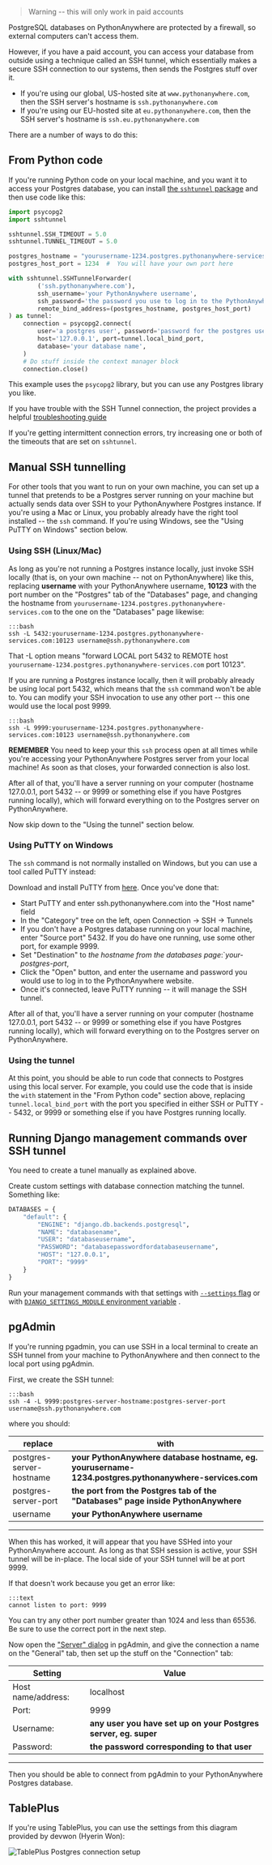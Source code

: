 <!--
.. title: Accessing your PostgreSQL database from outside PythonAnywhere
.. slug: AccessingPostgresFromOutsidePythonAnywhere
.. date: 2017-05-12 19:09 UTC+01:00
.. tags:
.. category:
.. link:
.. description:
.. type: text
-->

> Warning -- this will only work in paid accounts

PostgreSQL databases on PythonAnywhere are protected by a firewall, so external
computers can't access them.

However, if you have a paid account, you can access your database
from outside using a technique called an SSH tunnel, which essentially makes
a secure SSH connection to our systems, then sends the Postgres stuff over it.

* If you're using our global, US-hosted site at `www.pythonanywhere.com`, then the
  SSH server's hostname is `ssh.pythonanywhere.com`
* If you're using our EU-hosted site at `eu.pythonanywhere.com`, then the
  SSH server's hostname is `ssh.eu.pythonanywhere.com`

There are a number of ways to do this:

## From Python code

If you're running Python code on your local machine, and you want it to access
your Postgres database, you can install [the `sshtunnel` package](https://pypi.python.org/pypi/sshtunnel)
and then use code like this:

```python
import psycopg2
import sshtunnel

sshtunnel.SSH_TIMEOUT = 5.0
sshtunnel.TUNNEL_TIMEOUT = 5.0

postgres_hostname = "yourusername-1234.postgres.pythonanywhere-services.com"  # You will have your own here
postgres_host_port = 1234  #  You will have your own port here 

with sshtunnel.SSHTunnelForwarder(
        ('ssh.pythonanywhere.com'),
        ssh_username='your PythonAnywhere username',
        ssh_password='the password you use to log in to the PythonAnywhere website',
        remote_bind_address=(postgres_hostname, postgres_host_port)
) as tunnel:
    connection = psycopg2.connect(
        user='a postgres user', password='password for the postgres user',
        host='127.0.0.1', port=tunnel.local_bind_port,
        database='your database name',
    )
    # Do stuff inside the context manager block
    connection.close()
```

This example uses the `psycopg2` library, but you can use any Postgres
library you like.

If you have trouble with the SSH Tunnel connection, the project provides a
helpful [troubleshooting guide](https://github.com/pahaz/sshtunnel/blob/master/Troubleshoot.rst)

If you're getting intermittent connection errors, try increasing one or both of
the timeouts that are set on `sshtunnel`.

## Manual SSH tunnelling

For other tools that you want to run on your own machine, you can set up a tunnel that pretends 
to be a Postgres server running on your machine but actually sends data over SSH to your PythonAnywhere
Postgres instance. If you're using a Mac or Linux, you probably already have the
right tool installed -- the `ssh` command. If you're using Windows, see the "Using PuTTY on Windows"
section below.

### Using SSH (Linux/Mac)

As long as you're not running a Postgres instance locally, just invoke SSH locally
(that is, on your own machine -- not on PythonAnywhere) like this, replacing
**username** with your PythonAnywhere username, **10123** with the port number
on the "Postgres" tab of the "Databases" page, and changing the hostname from
`yourusername-1234.postgres.pythonanywhere-services.com` to the one on the "Databases" page
likewise:

    :::bash
    ssh -L 5432:yourusername-1234.postgres.pythonanywhere-services.com:10123 username@ssh.pythonanywhere.com

That -L option means "forward LOCAL port 5432 to REMOTE host
`yourusername-1234.postgres.pythonanywhere-services.com` port 10123".

If you are running a Postgres instance locally, then it will probably already be using
local port 5432, which means that the `ssh` command won't be able to. You can modify your SSH invocation
to use any other port -- this one would use the local post 9999.

    :::bash
    ssh -L 9999:yourusername-1234.postgres.pythonanywhere-services.com:10123 username@ssh.pythonanywhere.com

**REMEMBER** You need to keep your this `ssh` process open at all times while
you're accessing your PythonAnywhere Postgres server from your local machine! As
soon as that closes, your forwarded connection is also lost.

After all of that, you'll have a server running on your computer (hostname
127.0.0.1, port 5432 -- or 9999 or something else if you have Postgres running locally),
which will forward everything on to the Postgres server on PythonAnywhere.

Now skip down to the "Using the tunnel" section below.

### Using PuTTY on Windows

The `ssh` command is not normally installed on Windows, but you can use a tool
called PuTTY instead:

Download and install PuTTY from [here](https://www.putty.org). Once you've done that:

* Start PuTTY and enter ssh.pythonanywhere.com into the "Host name" field
* In the "Category" tree on the left, open Connection -> SSH -> Tunnels
* If you don't have a Postgres database running on your local machine, enter "Source port" 5432. If you
  do have one running, use some other port, for example 9999.
* Set "Destination" to *the hostname from the databases page*:`*your-postgres-port*,
* Click the "Open" button, and enter the username and password you would use to log in to the PythonAnywhere website.
* Once it's connected, leave PuTTY running -- it will manage the SSH tunnel.

After all of that, you'll have a server running on your computer (hostname
127.0.0.1, port 5432 -- or 9999 or something else if you have Postgres running locally),
which will forward everything on to the Postgres server on PythonAnywhere.

### Using the tunnel

At this point, you should be able to run code that connects to Postgres using this local server.
For example, you could use the code that is inside the `with` statement in the
"From Python code" section above, replacing `tunnel.local_bind_port` with the
port you specified in either SSH or PuTTY -- 5432, or 9999 or something else if you have Postgres running locally.

## Running Django management commands over SSH tunnel

You need to create a tunel manually as explained above.

Create custom settings with database connection matching the tunnel. Something like:

```python
DATABASES = {
    "default": {
        "ENGINE": "django.db.backends.postgresql",
        "NAME": "databasename",
        "USER": "databaseusername",
        "PASSWORD": "databasepasswordfordatabaseusername",
        "HOST": "127.0.0.1",
        "PORT": "9999"
    }
}
```

Run your management commands with that settings
with [`--settings` flag](https://docs.djangoproject.com/en/dev/ref/django-admin/#cmdoption-settings) or
with [`DJANGO_SETTINGS_MODULE` environment variable](https://docs.djangoproject.com/en/4.1/topics/settings/#envvar-DJANGO_SETTINGS_MODULE)
.

## pgAdmin

If you're running pgadmin, you can use SSH in a local terminal to create an SSH
tunnel from your machine to PythonAnywhere and then connect to the local port
using pgAdmin.

First, we create the SSH tunnel:

    :::bash
    ssh -4 -L 9999:postgres-server-hostname:postgres-server-port username@ssh.pythonanywhere.com

where you should:

| replace                                                  | with                                                                                                  |
|----------------------------------------------------------|-------------------------------------------------------------------------------------------------------|
| postgres-server-hostname                                 | **your PythonAnywhere database hostname, eg. yourusername-1234.postgres.pythonanywhere-services.com** |
| postgres-server-port                                     | **the port from the Postgres tab of the "Databases" page inside PythonAnywhere**                      |
| username                                                 | **your PythonAnywhere username**                                                                      |

----

When this has worked, it will appear that you have SSHed into your
PythonAnywhere account. As long as that SSH session is active, your SSH tunnel
will be in-place. The local side of your SSH tunnel will be at port 9999.

If that doesn't work because you get an error like:

    :::text
    cannot listen to port: 9999

You can try any other port number greater than 1024 and less than 65536. Be
sure to use the correct port in the next step.

Now open the ["Server" dialog](https://www.pgadmin.org/docs/pgadmin4/4.14/server_dialog.html) in pgAdmin,
and give the connection a name on the "General" tab, then set up the stuff on the
"Connection" tab:

| Setting            | Value                                                           |
|--------------------|-----------------------------------------------------------------|
| Host name/address: | localhost                                                       |
| Port:              | 9999                                                            |
| Username:          | **any user you have set up on your Postgres server, eg. super** |
| Password:          | **the password corresponding to that user**                     |

----
Then you should be able to connect from pgAdmin to your PythonAnywhere Postgres
database.

## TablePlus

If you're using TablePlus, you can use the settings from this diagram provided by
devwon (Hyerin Won):

<img alt="TablePlus Postgres connection setup" src="/postgres-tableplus.png" class="bordered-image">
